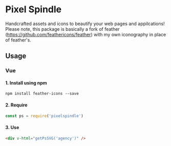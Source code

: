 # Pixel Spindle

Handcrafted assets and icons to beautify your web pages and appilcations! Please note, this package is basically a fork of feather (https://github.com/feathericons/feather) with my own iconography in place of feather's.

## Usage
### Vue
#### 1. Install using npm

```shell
npm install feather-icons --save
```

#### 2. Require

```js
const ps = require('pixelspindle')
```

#### 3. Use

```html
<div v-html="getPsSVG('agency')" />
```


<!-- ## Table of Contents

* [Usage](#usage)
  * [Client-side JavaScript](#client-side-javascript)
  * [Node](#node)
* [API Reference](#api-reference)
	* [`pixelspindle.icons`](#feathericons)
	* [`pixelspindle.icons[name].toSvg()`](#feathericonsnametosvgattrs)
	* [`pixelspindle.replace()`](#featherreplaceattrs)
	* [`pixelspindle.vuePlugin`](#featherreplaceattrs)
* [Related Projects](#related-projects)
* [License](#license) -->

